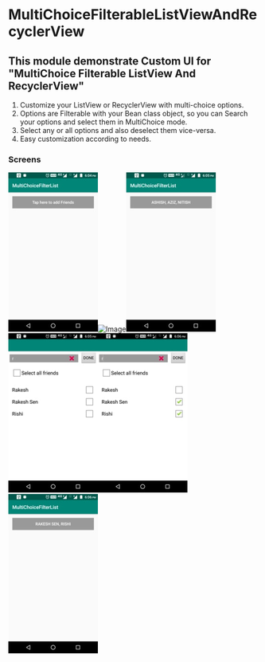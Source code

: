 # MultiChoiceFilterableListViewAndRecyclerView
## This module demonstrate Custom UI for "MultiChoice Filterable ListView And RecyclerView"

1. Customize your ListView or RecyclerView with multi-choice options.
2. Options are Filterable with your Bean class object, so you can Search your options and select them in MultiChoice mode.
3. Select any or all options and also deselect them vice-versa.
4. Easy customization according to needs.

### Screens
![Image](https://github.com/FantasticAndroid/MultiChoiceFilterList/blob/master/screens/1.jpg)![Image](https://github.com/FantasticAndroidKSS/MultiChoiceFilterList/blob/master/screens/2.jpg)![Image](https://github.com/FantasticAndroid/MultiChoiceFilterList/blob/master/screens/3.jpg)![Image](https://github.com/FantasticAndroid/MultiChoiceFilterList/blob/master/screens/4.jpg)![Image](https://github.com/FantasticAndroid/MultiChoiceFilterList/blob/master/screens/5.jpg)![Image](https://github.com/FantasticAndroid/MultiChoiceFilterList/blob/master/screens/6.jpg)
